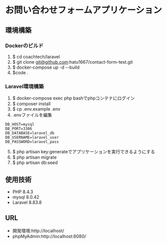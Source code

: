 # お問い合わせフォームアプリケーション

## 環境構築
### Dockerのビルド
1. $ cd coachtech/laravel
2. $ git clone git@github.com:hatu1667/contact-form-test.git
3. $ docker-compose up -d --build
4. $code .

### Laravel環境構築
1. $ docker-compose exec php bashでphpコンテナにログイン
2. $ composer install
3. $ cp .env.example .env
4. .envファイルを編集
```DB_CONNECTION=mysql
DB_HOST=mysql
DB_PORT=3306
DB_DATABASE=laravel_db
DB_USERNAME=laravel_user
DB_PASSWORD=laravel_pass
```
5. $ php artisan key:generateでアプリケーションを実行できるようにする
6. $ php artisan migrate
7. $ php artisan db:seed

## 使用技術
* PHP 8.4.3 
* mysql 8.0.42
* Laravel 8.83.8

## URL
* 開発環境:http://localhost/
* phpMyAdmin:http://localhost:8080/
